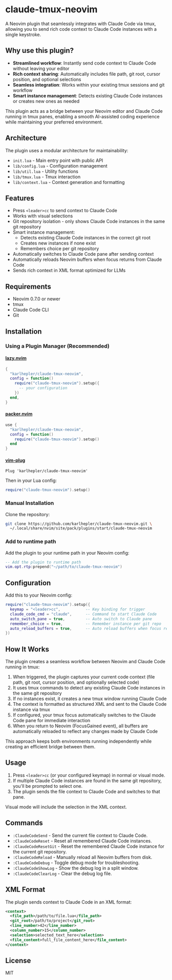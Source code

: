 # claude-tmux-neovim

A Neovim plugin that seamlessly integrates with Claude Code via tmux, allowing you to send rich code context to Claude Code instances with a single keystroke.

## Why use this plugin?

- **Streamlined workflow**: Instantly send code context to Claude Code without leaving your editor
- **Rich context sharing**: Automatically includes file path, git root, cursor position, and optional selections
- **Seamless integration**: Works within your existing tmux sessions and git workflow
- **Smart instance management**: Detects existing Claude Code instances or creates new ones as needed

This plugin acts as a bridge between your Neovim editor and Claude Code running in tmux panes, enabling a smooth AI-assisted coding experience while maintaining your preferred environment.

## Architecture

The plugin uses a modular architecture for maintainability:

- `init.lua` - Main entry point with public API
- `lib/config.lua` - Configuration management
- `lib/util.lua` - Utility functions
- `lib/tmux.lua` - Tmux interaction
- `lib/context.lua` - Context generation and formatting

## Features

- Press `<leader>cc` to send context to Claude Code
- Works with visual selections
- Git repository isolation - only shows Claude Code instances in the same git repository
- Smart instance management:
  - Detects existing Claude Code instances in the correct git root
  - Creates new instances if none exist
  - Remembers choice per git repository
- Automatically switches to Claude Code pane after sending context
- Automatically reloads Neovim buffers when focus returns from Claude Code
- Sends rich context in XML format optimized for LLMs

## Requirements

- Neovim 0.7.0 or newer
- tmux
- Claude Code CLI
- Git

## Installation

### Using a Plugin Manager (Recommended)

#### [lazy.nvim](https://github.com/folke/lazy.nvim)

```lua
{
  "karlhepler/claude-tmux-neovim",
  config = function()
    require("claude-tmux-neovim").setup({
      -- your configuration
    })
  end,
}
```

#### [packer.nvim](https://github.com/wbthomason/packer.nvim)

```lua
use {
  "karlhepler/claude-tmux-neovim",
  config = function()
    require("claude-tmux-neovim").setup()
  end
}
```

#### [vim-plug](https://github.com/junegunn/vim-plug)

```vim
Plug 'karlhepler/claude-tmux-neovim'
```

Then in your Lua config:

```lua
require("claude-tmux-neovim").setup()
```

### Manual Installation

Clone the repository:

```bash
git clone https://github.com/karlhepler/claude-tmux-neovim.git \
  ~/.local/share/nvim/site/pack/plugins/start/claude-tmux-neovim
```

### Add to runtime path

Add the plugin to your runtime path in your Neovim config:

```lua
-- Add the plugin to runtime path
vim.opt.rtp:prepend("~/path/to/claude-tmux-neovim")
```

## Configuration

Add this to your Neovim config:

```lua
require("claude-tmux-neovim").setup({
  keymap = "<leader>cc",           -- Key binding for trigger
  claude_code_cmd = "claude",      -- Command to start Claude Code
  auto_switch_pane = true,         -- Auto switch to Claude pane
  remember_choice = true,          -- Remember instance per git repo
  auto_reload_buffers = true,      -- Auto reload buffers when focus returns to Neovim
})
```

## How It Works

The plugin creates a seamless workflow between Neovim and Claude Code running in tmux:

1. When triggered, the plugin captures your current code context (file path, git root, cursor position, and optionally selected code)
2. It uses tmux commands to detect any existing Claude Code instances in the same git repository
3. If no instances exist, it creates a new tmux window running Claude Code
4. The context is formatted as structured XML and sent to the Claude Code instance via tmux
5. If configured, your tmux focus automatically switches to the Claude Code pane for immediate interaction
6. When you return to Neovim (FocusGained event), all buffers are automatically reloaded to reflect any changes made by Claude Code

This approach keeps both environments running independently while creating an efficient bridge between them.

## Usage

1. Press `<leader>cc` (or your configured keymap) in normal or visual mode.
2. If multiple Claude Code instances are found in the same git repository, you'll be prompted to select one.
3. The plugin sends the file context to Claude Code and switches to that pane.

Visual mode will include the selection in the XML context.

## Commands

- `:ClaudeCodeSend` - Send the current file context to Claude Code.
- `:ClaudeCodeReset` - Reset all remembered Claude Code instances.
- `:ClaudeCodeResetGit` - Reset the remembered Claude Code instance for the current git repository.
- `:ClaudeCodeReload` - Manually reload all Neovim buffers from disk.
- `:ClaudeCodeDebug` - Toggle debug mode for troubleshooting.
- `:ClaudeCodeShowLog` - Show the debug log in a split window.
- `:ClaudeCodeClearLog` - Clear the debug log file.

## XML Format

The plugin sends context to Claude Code in an XML format:

```xml
<context>
  <file_path>/path/to/file.lua</file_path>
  <git_root>/path/to/project</git_root>
  <line_number>42</line_number>
  <column_number>15</column_number>
  <selection>selected_text_here</selection>
  <file_content>full_file_content_here</file_content>
</context>
```

## License

MIT